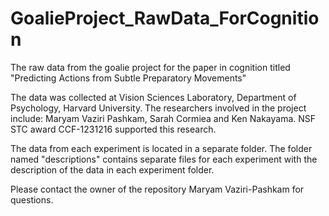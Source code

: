 # GoalieProject_RawData_ForCognition
The raw data from the goalie project for the paper in cognition titled "Predicting Actions from Subtle Preparatory Movements"

The data was collected at Vision Sciences Laboratory, Department of Psychology, Harvard University.
The researchers involved in the project include: Maryam Vaziri Pashkam, Sarah Cormiea and Ken Nakayama.
NSF STC award CCF-1231216 supported this research.

The data from each experiment is located in a separate folder. The folder named "descriptions" contains separate files for each experiment with the description of the data in each experiment folder. 

Please contact the owner of the repository Maryam Vaziri-Pashkam for questions.

